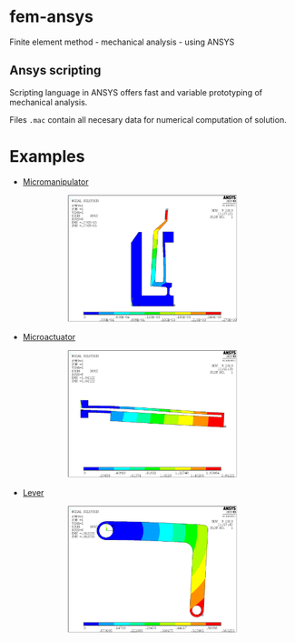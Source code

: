 # fem-ansys
Finite element method - mechanical analysis - using ANSYS

## Ansys scripting


Scripting language in ANSYS offers fast and variable prototyping of mechanical analysis. 


Files `.mac` contain all necesary data for numerical computation of solution.



# Examples

* [Micromanipulator](https://github.com/Zahorack/fem-ansys/tree/master/example_1)
<p align="center">
<img src="https://github.com/Zahorack/fem-ansys/blob/master/example_1/analysis/displacement-vector-sum.png" width="300" 
</p>

* [Microactuator](https://github.com/Zahorack/fem-ansys/tree/master/example_2)
<p align="center">
<img src="https://github.com/Zahorack/fem-ansys/blob/master/example_2/analysis/displacement-vector-sum.png" width="300" 
</p>

* [Lever](https://github.com/Zahorack/fem-ansys/tree/master/example_3)
<p align="center">
<img src="https://github.com/Zahorack/fem-ansys/blob/master/example_3/analysis/displacement-vector-sum.png" width="300" 
</p>


